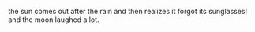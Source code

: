 the sun comes out after the rain and then realizes it forgot its sunglasses! and the moon laughed a lot.
